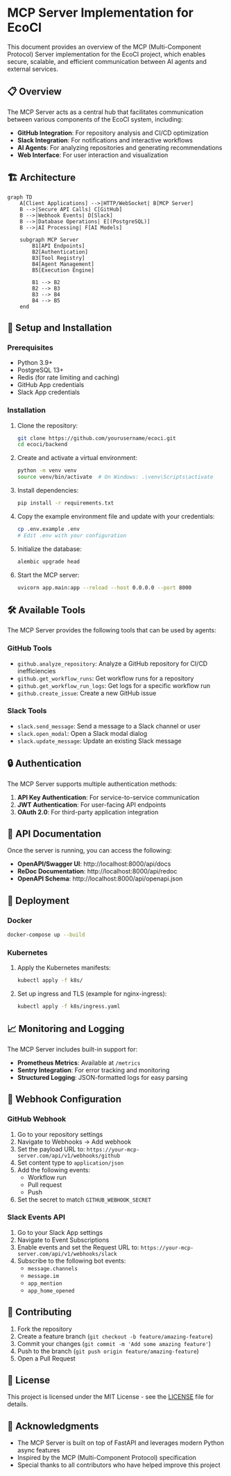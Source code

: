 # MCP Server Implementation for EcoCI

This document provides an overview of the MCP (Multi-Component Protocol) Server implementation for the EcoCI project, which enables secure, scalable, and efficient communication between AI agents and external services.

## 📋 Overview

The MCP Server acts as a central hub that facilitates communication between various components of the EcoCI system, including:

- **GitHub Integration**: For repository analysis and CI/CD optimization
- **Slack Integration**: For notifications and interactive workflows
- **AI Agents**: For analyzing repositories and generating recommendations
- **Web Interface**: For user interaction and visualization

## 🏗️ Architecture

```mermaid
graph TD
    A[Client Applications] -->|HTTP/WebSocket| B[MCP Server]
    B -->|Secure API Calls| C[GitHub]
    B -->|Webhook Events| D[Slack]
    B -->|Database Operations| E[(PostgreSQL)]
    B -->|AI Processing| F[AI Models]
    
    subgraph MCP Server
        B1[API Endpoints]
        B2[Authentication]
        B3[Tool Registry]
        B4[Agent Management]
        B5[Execution Engine]
        
        B1 --> B2
        B2 --> B3
        B3 --> B4
        B4 --> B5
    end
```

## 🔧 Setup and Installation

### Prerequisites

- Python 3.9+
- PostgreSQL 13+
- Redis (for rate limiting and caching)
- GitHub App credentials
- Slack App credentials

### Installation

1. Clone the repository:
   ```bash
   git clone https://github.com/yourusername/ecoci.git
   cd ecoci/backend
   ```

2. Create and activate a virtual environment:
   ```bash
   python -m venv venv
   source venv/bin/activate  # On Windows: .\venv\Scripts\activate
   ```

3. Install dependencies:
   ```bash
   pip install -r requirements.txt
   ```

4. Copy the example environment file and update with your credentials:
   ```bash
   cp .env.example .env
   # Edit .env with your configuration
   ```

5. Initialize the database:
   ```bash
   alembic upgrade head
   ```

6. Start the MCP server:
   ```bash
   uvicorn app.main:app --reload --host 0.0.0.0 --port 8000
   ```

## 🛠️ Available Tools

The MCP Server provides the following tools that can be used by agents:

### GitHub Tools
- `github.analyze_repository`: Analyze a GitHub repository for CI/CD inefficiencies
- `github.get_workflow_runs`: Get workflow runs for a repository
- `github.get_workflow_run_logs`: Get logs for a specific workflow run
- `github.create_issue`: Create a new GitHub issue

### Slack Tools
- `slack.send_message`: Send a message to a Slack channel or user
- `slack.open_modal`: Open a Slack modal dialog
- `slack.update_message`: Update an existing Slack message

## 🔒 Authentication

The MCP Server supports multiple authentication methods:

1. **API Key Authentication**: For service-to-service communication
2. **JWT Authentication**: For user-facing API endpoints
3. **OAuth 2.0**: For third-party application integration

## 📡 API Documentation

Once the server is running, you can access the following:

- **OpenAPI/Swagger UI**: http://localhost:8000/api/docs
- **ReDoc Documentation**: http://localhost:8000/api/redoc
- **OpenAPI Schema**: http://localhost:8000/api/openapi.json

## 🚀 Deployment

### Docker

```bash
docker-compose up --build
```

### Kubernetes

1. Apply the Kubernetes manifests:
   ```bash
   kubectl apply -f k8s/
   ```

2. Set up ingress and TLS (example for nginx-ingress):
   ```bash
   kubectl apply -f k8s/ingress.yaml
   ```

## 📈 Monitoring and Logging

The MCP Server includes built-in support for:

- **Prometheus Metrics**: Available at `/metrics`
- **Sentry Integration**: For error tracking and monitoring
- **Structured Logging**: JSON-formatted logs for easy parsing

## 🔄 Webhook Configuration

### GitHub Webhook

1. Go to your repository settings
2. Navigate to Webhooks → Add webhook
3. Set the payload URL to: `https://your-mcp-server.com/api/v1/webhooks/github`
4. Set content type to `application/json`
5. Add the following events:
   - Workflow run
   - Pull request
   - Push
6. Set the secret to match `GITHUB_WEBHOOK_SECRET`

### Slack Events API

1. Go to your Slack App settings
2. Navigate to Event Subscriptions
3. Enable events and set the Request URL to: `https://your-mcp-server.com/api/v1/webhooks/slack`
4. Subscribe to the following bot events:
   - `message.channels`
   - `message.im`
   - `app_mention`
   - `app_home_opened`

## 🤝 Contributing

1. Fork the repository
2. Create a feature branch (`git checkout -b feature/amazing-feature`)
3. Commit your changes (`git commit -m 'Add some amazing feature'`)
4. Push to the branch (`git push origin feature/amazing-feature`)
5. Open a Pull Request

## 📄 License

This project is licensed under the MIT License - see the [LICENSE](LICENSE) file for details.

## 🙏 Acknowledgments

- The MCP Server is built on top of FastAPI and leverages modern Python async features
- Inspired by the MCP (Multi-Component Protocol) specification
- Special thanks to all contributors who have helped improve this project
